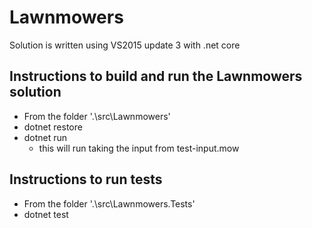 # Lawnmowers
Solution is written using VS2015 update 3 with .net core

## Instructions to build and run the Lawnmowers solution
 * From the folder '.\src\Lawnmowers'
 * dotnet restore
 * dotnet run
     - this will run taking the input from test-input.mow

## Instructions to run tests
 * From the folder '.\src\Lawnmowers.Tests'
 * dotnet test